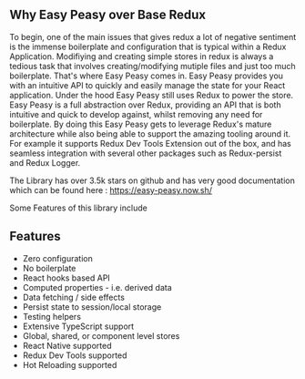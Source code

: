 ## Why Easy Peasy over Base Redux

To begin, one of the main issues that gives redux a lot of negative sentiment is the immense boilerplate and configuration that is typical within a Redux Application. Modifiying and creating simple stores in redux is always a tedious task that involves creating/modifying mutiple files and just too much boilerplate. That's where Easy Peasy comes in.
Easy Peasy provides you with an intuitive API to quickly and easily manage the state for your React application. Under the hood Easy Peasy still uses Redux to power the store. Easy Peasy is a full abstraction over Redux, providing an API that is both intuitive and quick to develop against, whilst removing any need for boilerplate. By doing this Easy Peasy gets to leverage Redux's mature architecture while also being able to support the amazing tooling around it. For example it supports Redux Dev Tools Extension out of the box, and has seamless integration with several other packages such as Redux-persist and Redux Logger.

The Library has over 3.5k stars on github and has very good documentation which can be found here :
https://easy-peasy.now.sh/

Some Features of this library include

## Features

- Zero configuration
- No boilerplate
- React hooks based API
- Computed properties - i.e. derived data
- Data fetching / side effects
- Persist state to session/local storage
- Testing helpers
- Extensive TypeScript support
- Global, shared, or component level stores
- React Native supported
- Redux Dev Tools supported
- Hot Reloading supported
